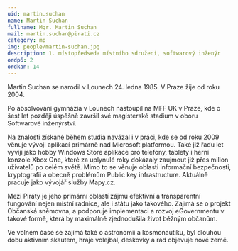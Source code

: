 ```yaml
---
uid: martin.suchan
name: Martin Suchan
fullname: Mgr. Martin Suchan
mail: martin.suchan@pirati.cz
category: mp
img: people/martin-suchan.jpg
description: 1. místopředseda místního sdružení, softwarový inženýr
ordp6: 2
ordkan: 14
---
```

Martin Suchan se narodil v Lounech 24. ledna 1985. V Praze žije od roku 2004.

Po absolvování gymnázia v Lounech nastoupil na MFF UK v Praze, kde o šest let později úspěšně završil své magisterské stadium v oboru Softwarové inženýrství.

Na znalosti získané během studia navázal i v práci, kde se od roku 2009 věnuje vývoji aplikací primárně nad Microsoft platformou. Také již řadu let vyvíjí jako hobby Windows Store aplikace pro telefony, tablety i herní konzole Xbox One, které za uplynulé roky dokázaly zaujmout již přes milion uživatelů po celém světě. Mimo to se věnuje oblasti informační bezpečnosti, kryptografii a obecně problémům Public key infrastructure. Aktuálně pracuje jako vývojář služby Mapy.cz.

Mezi Piráty je jeho primární oblastí zájmu efektivní a transparentní fungování nejen místní radnice, ale i státu jako takového. Zajímá se o projekt Občanská sněmovna, a podporuje implementaci a rozvoj eGovernmentu v takové formě, která by maximálně zjednodušila život běžným občanům.

Ve volném čase se zajímá také o astronomii a kosmonautiku, byl dlouhou dobu aktivním skautem, hraje volejbal, deskovky a rád objevuje nové země.
